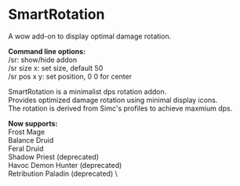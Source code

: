 # SmartRotation
A wow add-on to display optimal damage rotation. 

**Command line options:** \
/sr: show/hide addon \
/sr size x: set size, default 50 \
/sr pos x y: set position, 0 0 for center

SmartRotation is a minimalist dps rotation addon. \
Provides optimized damage rotation using minimal display icons. \
The rotation is derived from Simc's profiles to achieve maxmium dps. 

**Now supports:** \
Frost Mage \
Balance Druid \
Feral Druid \
Shadow Priest (deprecated) \
Havoc Demon Hunter (deprecated) \
Retribution Paladin (deprecated) \
